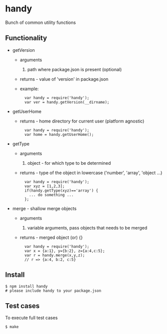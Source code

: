 # handy
Bunch of common utility functions

## Functionality

  * getVersion
    * arguments
      1. path where package.json is present (optional)
    * returns - value of 'version' in package.json
    * example:
    
            var handy = require('handy');
            var ver = handy.getVersion(__dirname);

  * getUserHome
    * returns - home directory for current user (platform agnostic)
    
            var handy = require('handy');
            var home = handy.getUserHome();

  * getType
    * arguments
      1. object - for which type to be determined
    * returns - type of the object in lowercase ('number', 'array', 'object ...)
    
            var handy = require('handy');
            var xyz = [1,2,3];
            if(handy.getType(xyz)=='array') { 
              ... do something ...
            };

  * merge - shallow merge objects
    * arguments
      1. variable arguments, pass objects that needs to be merged
    * returns - merged object (or) {} 
    
            var handy = require('handy');
            var x = {a:1}, y={b:2}, z={a:4,c:5};
            var r = handy.merge(x,y,z);
            // r => {a:4, b:2, c:5}

## Install

    $ npm install handy
    # please include handy to your package.json

## Test cases
To execute full test cases

    $ make

